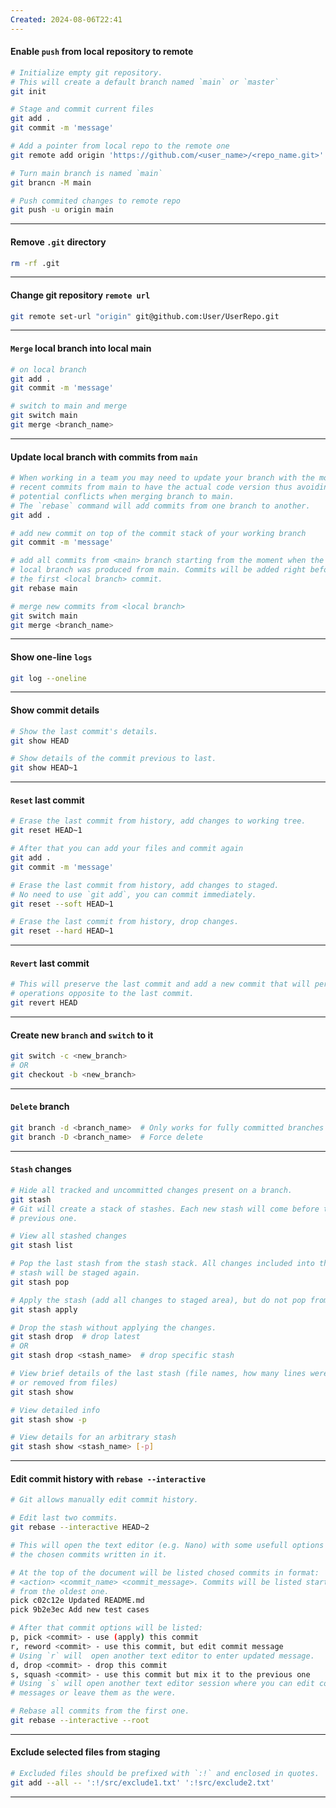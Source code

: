 ```yaml
---
Created: 2024-08-06T22:41
---
```

#### Enable `push` from local repository to remote
```bash
# Initialize empty git repository.
# This will create a default branch named `main` or `master`
git init

# Stage and commit current files
git add .
git commit -m 'message'

# Add a pointer from local repo to the remote one
git remote add origin 'https://github.com/<user_name>/<repo_name.git>'

# Turn main branch is named `main`
git brancn -M main

# Push commited changes to remote repo
git push -u origin main
```
---
#### Remove `.git` directory
```bash
rm -rf .git
```
---
#### Change git repository `remote url`
```bash
git remote set-url "origin" git@github.com:User/UserRepo.git
```
---
#### `Merge` local branch into local main
```bash
# on local branch
git add .
git commit -m 'message'

# switch to main and merge
git switch main
git merge <branch_name>
```
---
#### Update local branch with commits from `main`
```bash
# When working in a team you may need to update your branch with the most
# recent commits from main to have the actual code version thus avoiding 
# potential conflicts when merging branch to main.
# The `rebase` command will add commits from one branch to another.
git add .

# add new commit on top of the commit stack of your working branch
git commit -m 'message'

# add all commits from <main> branch starting from the moment when the
# local branch was produced from main. Commits will be added right before
# the first <local branch> commit.
git rebase main

# merge new commits from <local branch>
git switch main
git merge <branch_name>
```
---
#### Show one-line `logs`
```bash
git log --oneline
```
---
#### Show commit details
```bash
# Show the last commit's details.
git show HEAD

# Show details of the commit previous to last.
git show HEAD~1
```
---
#### `Reset` last commit
```bash
# Erase the last commit from history, add changes to working tree.
git reset HEAD~1

# After that you can add your files and commit again
git add .
git commit -m 'message'

# Erase the last commit from history, add changes to staged.
# No need to use `git add`, you can commit immediately.
git reset --soft HEAD~1

# Erase the last commit from history, drop changes.
git reset --hard HEAD~1
```
---
#### `Revert` last commit
```bash
# This will preserve the last commit and add a new commit that will perform
# operations opposite to the last commit.
git revert HEAD
```
---
#### Create new `branch` and `switch` to it
```bash
git switch -c <new_branch>
# OR
git checkout -b <new_branch>
```
---
#### `Delete` branch
```bash
git branch -d <branch_name>  # Only works for fully committed branches
git branch -D <branch_name>  # Force delete
```
---
#### `Stash` changes
```bash
# Hide all tracked and uncommitted changes present on a branch.
git stash
# Git will create a stack of stashes. Each new stash will come before the
# previous one.

# View all stashed changes
git stash list

# Pop the last stash from the stash stack. All changes included into this
# stash will be staged again.
git stash pop

# Apply the stash (add all changes to staged area), but do not pop from stack.
git stash apply

# Drop the stash without applying the changes.
git stash drop  # drop latest
# OR
git stash drop <stash_name>  # drop specific stash

# View brief details of the last stash (file names, how many lines were added
# or removed from files)
git stash show

# View detailed info
git stash show -p

# View details for an arbitrary stash
git stash show <stash_name> [-p]
```
---
#### Edit commit history with `rebase --interactive`
```bash
# Git allows manually edit commit history.

# Edit last two commits.
git rebase --interactive HEAD~2

# This will open the text editor (e.g. Nano) with some usefull options about
# the chosen commits written in it.

# At the top of the document will be listed chosed commits in format:
# <action> <commit_name> <commit_message>. Commits will be listed starting
# from the oldest one.
pick c02c12e Updated README.md
pick 9b2e3ec Add new test cases

# After that commit options will be listed:
p, pick <commit> - use (apply) this commit
r, reword <commit> - use this commit, but edit commit message
# Using `r` will  open another text editor to enter updated message.
d, drop <commit> - drop this commit
s, squash <commit> - use this commit but mix it to the previous one
# Using `s` will open another text editor session where you can edit commit
# messages or leave them as the were.

# Rebase all commits from the first one. 
git rebase --interactive --root
```
---
#### Exclude selected files from staging
```bash
# Excluded files should be prefixed with `:!` and enclosed in quotes. 
git add --all -- ':!/src/exclude1.txt' ':!src/exclude2.txt'
```
---
